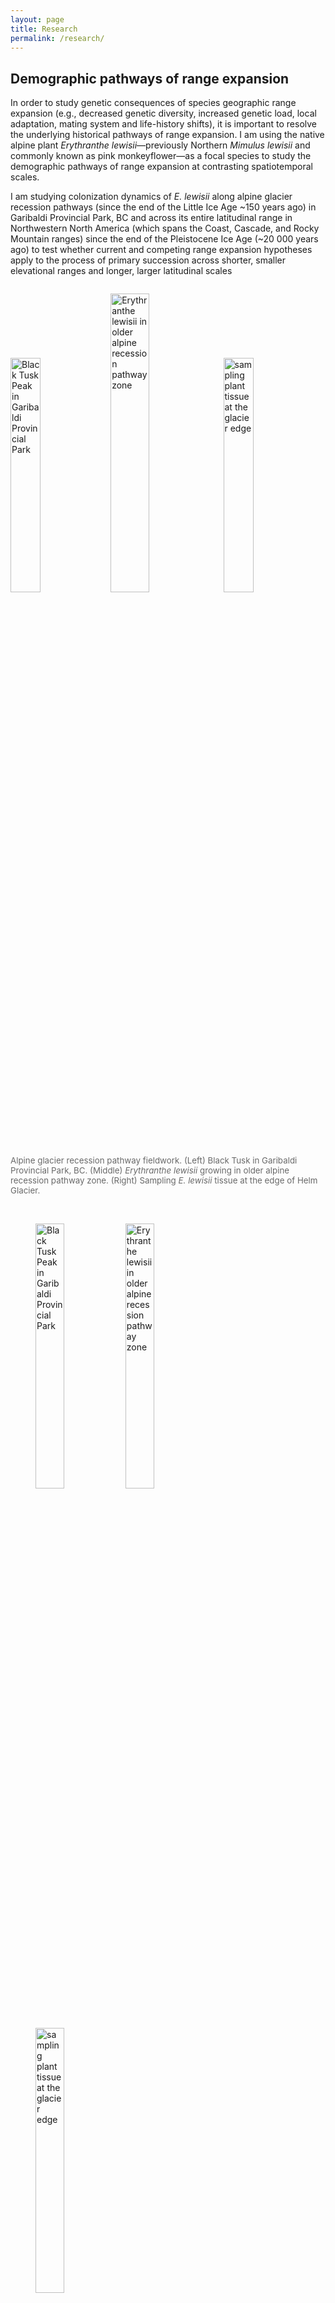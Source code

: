 ```yaml
---
layout: page
title: Research
permalink: /research/
---
```


<h2> Demographic pathways of range expansion </h2>

In order to study genetic consequences of species geographic range expansion (e.g., decreased genetic diversity, increased genetic load, local adaptation, mating system and life-history shifts), it is important to resolve the underlying historical pathways of range expansion. I am using the native alpine plant <i>Erythranthe lewisii</i>—previously Northern <i>Mimulus lewisii</i> and commonly known as pink monkeyflower—as a focal species to study the demographic pathways of range expansion at contrasting spatiotemporal scales.
<p>
I am studying colonization dynamics of <i>E. lewisii</i> along alpine glacier recession pathways (since the end of the Little Ice Age ~150 years ago) in Garibaldi Provincial Park, BC and across its entire latitudinal range in Northwestern North America (which spans the Coast, Cascade, and Rocky Mountain ranges) since the end of the Pleistocene Ice Age (~20 000 years ago) to test whether current and competing range expansion hypotheses apply to the process of primary succession across shorter, smaller elevational ranges and longer,  larger latitudinal scales
 
  <div class="row">
  <div class="column">
 <p float="left">
   <img src="/assets/Garibaldi_balck_tusk.jpg" alt="Black Tusk Peak in Garibaldi Provincial Park" style="width:31%">
 <img src="/assets/E_lewisii_core.jpg" alt="Erythranthe lewisii in older alpine recession pathway zone" style="width:35%">
  <img src="/assets/E_lewisii_edge.jpg" alt="sampling plant tissue at the glacier edge" style="width:31%">
 <p style="font-size:10pt;color:DimGrey"> Alpine glacier recession pathway fieldwork. (Left) Black Tusk in Garibaldi Provincial Park, BC. (Middle) <i>Erythranthe lewisii</i> growing in older alpine recession pathway zone. (Right) Sampling <i>E. lewisii</i> tissue at the edge of Helm Glacier. </p>
</div>
<br>

<figure style="float: left">
 <img src="/assets/Garibaldi_balck_tusk.jpg" alt="Black Tusk Peak in Garibaldi Provincial Park" style="width:33%">
 <img src="/assets/E_lewisii_core.jpg" alt="Erythranthe lewisii in older alpine recession pathway zone" style="width:33%">
  <img src="/assets/E_lewisii_edge.jpg" alt="sampling plant tissue at the glacier edge" style="width:33%">
 <figcaption> Alpine glacier recession pathway fieldwork. (Left) Black Tusk in Garibaldi Provincial Park, BC. (Middle) <i>Erythranthe lewisii</i> growing in older alpine recession pathway zone. (Right) Sampling <i>E. lewisii</i> tissue at the edge of Helm Glacier.  </figcaption>
 </figure>

 <div class="row">
  <div class="column">
    <img src="/assets/XXX.jpg" alt="XXX" style="width:100%">
  </div>
  <div class="column">
    <img src="/assets/XXX.jpg" alt="XXX" style="width:100%">
  </div>
  <div class="column">
    <img src="/assets/XXX.jpg" alt="XXX" style="width:100%">
  </div>
</div>
 <p style="font-size:10pt;color:DimGrey"> Range wide sampling fieldwork. (Left) Geographic distribution of E.lewisii from iNaturalist. (Middle) sampling somewhere in Canada (Right) Erythrnathe lewisii at Mount Baker (or eslewhere).  </p>
</div>
<br>

then we will have three panorama's on top of one anotherand the bottom one will have the description. 
2021 Sampling at (Top) Three Sisters Wilderness (Middle) Iron Bog Lake, ID, (Bottom) Creek name, Crazy Mountains, MT

<h2> Genetic consequences of range expansion </h2>

Current eco-evolutionary theory predicts shifts in plant mating system type as a result of range expansion to achieve reproductive assurance, where the ability to self-fertilize or reproduce clonally provides a means to successfully reproduce in a new environment that is potentially devoid of conspecifics and/or pollinators. I am testing the effect of range expansion on mating system evolution, and will use my phylogeographic results across the latitudinal range of <i> E. lewisii</i> as a framework to test whether spatial patterns in mating system in <i> E. lewisii</i> (e.g., autonomous selfing rate vs. propensity for clonal growth) are related to historical pathways of range expansion.
<p>
 <p>
 Contemporary models of expansion load have only explored the effects of density-independent selection on relative reductions in edge population fitness, however, the demographic pathways of range expansion underlying the process of allele surfing create conditions where density-dependent selection is relevant. I am using simulation modelling to investigate the genetic consequences of density-dependent selection on life-history traits during range expansion. Our eco-evo range expansion model explores a more nuanced set of assumptions underlying expansion load theory, and broadens the potential processes included in existing theoretical frameworks that likely occur during range expansion in nature.

<div class="row">
 <div class="column2">
   <img src="/assets/PHOTO_OF_LEWISII_RANGE.jpg" style="width:100%">
 </div>
 <div class="column2">
   <img src="/assets/PHOTO_OF_LEWISII_FLOWER.jpg" style="width:100%">
 </div>
 <p style="font-size:10pt;color:DimGrey"> A DESCRIPTION.</p>
</div>
<br>
   
<h2> Diversity, Inclusivity, and Equity in Science in Canada: Gender & Career Stage </h2>

We investigated potential barriers to successful scientific funding outcomes for women and/or early career scientists. Using publicly available data from the NSERC Database, we explored interactions between gender and career stage on grant writing (word use) and funding success in the 2016 Discovery Grant competition.
<p>
 <p>
 We did not detect significant influence of gender on word use or grant value, but we detected a strong main effect of career stage and gender across all NSERC categories on funding success. Career stage was the most important predictor of award value and rejection rates were higher for women (40 percent) than men (33 percent) at early career stages. We shared our results with NSERC, to draw their attention to existing discrepancies between early career researchers and to improve future grant evaluation policies. 
   <p>
<a href="https://www.zoology.ubc.ca/~otto/Reprints/Urquhart-Cronish2019.pdf"> PDF </a>
  <p>
<a href="https://www.universityaffairs.ca/news/news-article/study-finds-gender-differences-in-success-rates-for-canadian-scientific-research-grants/"> Press </a> 

